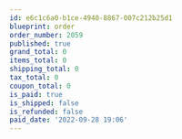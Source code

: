 ```yaml
---
id: e6c1c6a0-b1ce-4940-8867-007c212b25d1
blueprint: order
order_number: 2059
published: true
grand_total: 0
items_total: 0
shipping_total: 0
tax_total: 0
coupon_total: 0
is_paid: true
is_shipped: false
is_refunded: false
paid_date: '2022-09-28 19:06'
---
```

